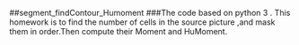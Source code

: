 ##segment_findContour_Humoment
###The code based on python 3 . This homework is to find the number of cells in the source picture ,and mask them in order.Then compute their Moment and HuMoment.
